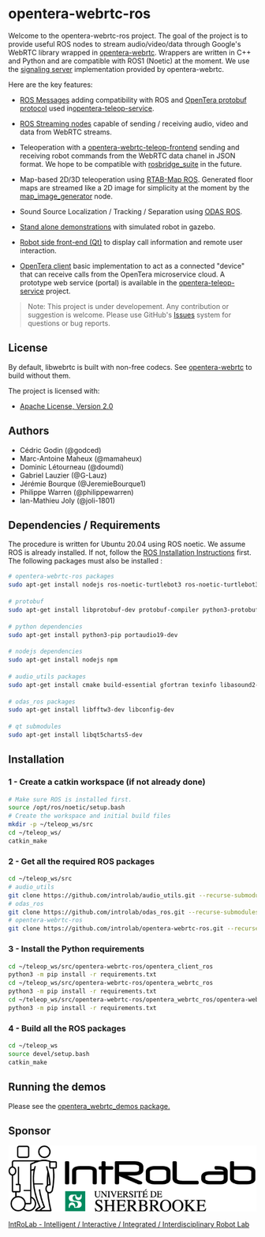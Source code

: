 # opentera-webrtc-ros

Welcome to the opentera-webrtc-ros project. The goal of the project is to provide useful ROS nodes to stream audio/video/data through Google's WebRTC library wrapped in [opentera-webrtc](https://github.com/introlab/opentera-webrtc). Wrappers are written in C++ and Python and are compatible with ROS1 (Noetic) at the moment. We use the [signaling server](https://github.com/introlab/opentera-webrtc/tree/main/signaling-server) implementation provided by opentera-webrtc.

Here are the key features:

* [ROS Messages](opentera_webrtc_ros_msgs) adding compatibility with ROS and [OpenTera protobuf protocol](https://github.com/introlab/opentera_messages) used in[opentera-teleop-service](https://github.com/introlab/opentera-teleop-service).

* [ROS Streaming nodes](opentera_webrtc_ros/README.md) capable of sending / receiving audio, video and data from WebRTC streams.

* Teleoperation with a [opentera-webrtc-teleop-frontend](https://github.com/introlab/opentera-webrtc-teleop-frontend) sending and receiving robot commands from the WebRTC data chanel in JSON format. We hope to be compatible with [rosbridge_suite](https://github.com/RobotWebTools/rosbridge_suite) in the future.

* Map-based 2D/3D teleoperation using [RTAB-Map ROS](https://github.com/introlab/rtabmap_ros). Generated floor maps are streamed like a 2D image for simplicity at the moment by the [map_image_generator](map_image_generator) node.

* Sound Source Localization / Tracking / Separation using [ODAS ROS](https://github.com/introlab/odas_ros).

* [Stand alone demonstrations](opentera_webrtc_demos/README.md) with simulated robot in gazebo.

* [Robot side front-end (Qt)](opentera_webrtc_robot_gui/README.md) to display call information and remote user interaction.

* [OpenTera client](opentera_client_ros/README.md) basic implementation to act as a connected "device" that can receive calls from the OpenTera microservice cloud. A prototype web service (portal) is available in the [opentera-teleop-service](https://github.com/introlab/opentera-teleop-service) project.

> Note: This project is under developement. Any contribution or suggestion is welcome. Please use GitHub's [Issues](https://github.com/introlab/opentera-webrtc-ros/issues) system for questions or bug reports.

## License

By default, libwebrtc is built with non-free codecs. See [opentera-webrtc](https://github.com/introlab/opentera-webrtc#license) to build without them.

The project is licensed with:

* [Apache License, Version 2.0](LICENSE)

## Authors

* Cédric Godin (@godced)
* Marc-Antoine Maheux (@mamaheux)
* Dominic Létourneau (@doumdi)
* Gabriel Lauzier (@G-Lauz)
* Jérémie Bourque (@JeremieBourque1)
* Philippe Warren (@philippewarren)
* Ian-Mathieu Joly (@joli-1801)

## Dependencies / Requirements

The procedure is written for Ubuntu 20.04 using ROS noetic. We assume ROS is already installed. If not, follow the [ROS Installation Instructions](http://wiki.ros.org/noetic/Installation/Ubuntu) first. The following packages must also be installed :

```bash
# opentera-webrtc-ros packages
sudo apt-get install nodejs ros-noetic-turtlebot3 ros-noetic-turtlebot3-gazebo ros-noetic-cv-camera ros-noetic-dwa-local-planner ros-noetic-rtabmap-ros

# protobuf
sudo apt-get install libprotobuf-dev protobuf-compiler python3-protobuf

# python dependencies
sudo apt-get install python3-pip portaudio19-dev

# nodejs dependencies
sudo apt-get install nodejs npm

# audio_utils packages
sudo apt-get install cmake build-essential gfortran texinfo libasound2-dev libpulse-dev libgfortran-*-dev

# odas_ros packages
sudo apt-get install libfftw3-dev libconfig-dev

# qt submodules
sudo apt-get install libqt5charts5-dev
```

## Installation

### 1 - Create a catkin workspace (if not already done)

```bash
# Make sure ROS is installed first.
source /opt/ros/noetic/setup.bash
# Create the workspace and initial build files
mkdir -p ~/teleop_ws/src
cd ~/teleop_ws/
catkin_make
```

### 2 - Get all the required ROS packages

```bash
cd ~/teleop_ws/src
# audio_utils
git clone https://github.com/introlab/audio_utils.git --recurse-submodules
# odas_ros
git clone https://github.com/introlab/odas_ros.git --recurse-submodules
# opentera-webrtc-ros
git clone https://github.com/introlab/opentera-webrtc-ros.git --recurse-submodules
```

### 3 - Install the Python requirements

```bash
cd ~/teleop_ws/src/opentera-webrtc-ros/opentera_client_ros
python3 -m pip install -r requirements.txt
cd ~/teleop_ws/src/opentera-webrtc-ros/opentera_webrtc_ros
python3 -m pip install -r requirements.txt
cd ~/teleop_ws/src/opentera-webrtc-ros/opentera_webrtc_ros/opentera-webrtc
python3 -m pip install -r requirements.txt
```

### 4 - Build all the ROS packages

```bash
cd ~/teleop_ws
source devel/setup.bash
catkin_make
```

## Running the demos

Please see the [opentera_webrtc_demos package.](opentera_webrtc_demos/README.md)

## Sponsor

![IntRoLab](images/IntRoLab.png)

[IntRoLab - Intelligent / Interactive / Integrated / Interdisciplinary Robot Lab](https://introlab.3it.usherbrooke.ca)
